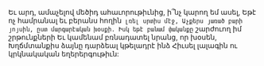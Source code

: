 
Եւ արդ, ամաչելով մեծիդ ահաւորութիւնից, ի՞նչ
կարող եմ ասել,
Եթէ ոչ համրանալ եւ բերանս հողին` լռել սրտիս
մէջ,
Աչքերս յառած բարի յոյսին, ըստ մարգարէական
խօսքի.
Իսկ եթէ բանամ փականքը` շարժուող իմ
շրթունքների
Եւ կամենամ բռնադատել նրանց, որ խօսեն,
Խղճմտանքիս ձայնը դարձեալ կթելադրէ ինձ
Հիւսել լալագին ու կրկնակական եղերերգութիւն:
